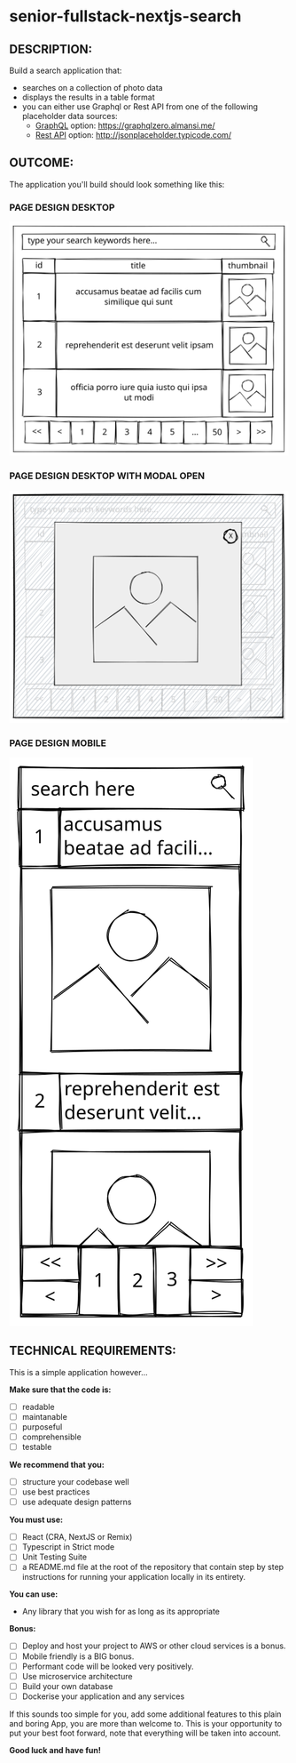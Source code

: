 # senior-fullstack-nextjs-search

## DESCRIPTION:
Build a search application that:

- searches on a collection of photo data
- displays the results in a table format
- you can either use Graphql or Rest API from one of the following placeholder data sources:
  - [GraphQL](https://graphql.org/) option: https://graphqlzero.almansi.me/
  - [Rest API](https://en.wikipedia.org/wiki/Representational_state_transfer) option: http://jsonplaceholder.typicode.com/


## OUTCOME:
The application you'll build should look something like this:

### PAGE DESIGN DESKTOP
![page design desktop view](./page_design_desktop.svg)

### PAGE DESIGN DESKTOP WITH MODAL OPEN
![page design desktop view with modal open](./page_design_desktop_modal.svg)

### PAGE DESIGN MOBILE
![page design mobile view](./page_design_mobile.svg)


## TECHNICAL REQUIREMENTS:

This is a simple application however...

**Make sure that the code is:**
- [ ] readable
- [ ] maintanable
- [ ] purposeful
- [ ] comprehensible
- [ ] testable

**We recommend that you:**
- [ ] structure your codebase well
- [ ] use best practices
- [ ] use adequate design patterns

**You must use:**
- [ ] React (CRA, NextJS or Remix)
- [ ] Typescript in Strict mode
- [ ] Unit Testing Suite
- [ ] a README.md file at the root of the repository that contain step by step instructions for running your application locally in its entirety.

**You can use:**
- Any library that you wish for as long as its appropriate

**Bonus:**
- [ ] Deploy and host your project to AWS or other cloud services is a bonus.
- [ ] Mobile friendly is a BIG bonus.
- [ ] Performant code will be looked very positively.
- [ ] Use microservice architecture
- [ ] Build your own database
- [ ] Dockerise your application and any services

If this sounds too simple for you, add some additional features to this plain and boring App, you are more than welcome to.
This is your opportunity to put your best foot forward, note that everything will be taken into account.


**Good luck and have fun!**

